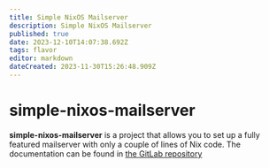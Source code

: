 ```yaml
---
title: Simple NixOS Mailserver
description: Simple NixOS Mailserver
published: true
date: 2023-12-10T14:07:38.692Z
tags: flavor
editor: markdown
dateCreated: 2023-11-30T15:26:48.909Z
---
```


# simple-nixos-mailserver
**simple-nixos-mailserver** is a project that allows you to set up a fully featured mailserver with only a couple of lines of Nix code. The documentation can be found in [the GitLab repository](https://gitlab.com/simple-nixos-mailserver/nixos-mailserver)
